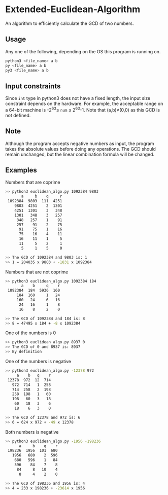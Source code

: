 # Extended-Euclidean-Algorithm
An algorithm to efficiently calculate the GCD of two numbers.

## Usage
Any one of the following, depending on the OS this program is running on.
```bash
python3 <file_name> a b
py <file_name> a b
py3 <file_name> a b
```

## Input constraints
Since `int` type in python3 does not have a fixed length, the input size constraint depends on the hardware. For example, the acceptable range on a 64-bit machine is -2<sup>63</sup>≤ `num` ≤ 2<sup>63</sup>-1. Note that (a,b)≠(0,0) as this GCD is not defined.

## Note
Although the program accepts negative numbers as input, the program takes the absolute values before doing any operations. The GCD should remain unchanged, but the linear combination formula will be changed.

## Examples
Numbers that are coprime
```bash
>> python3 euclidean_algo.py 1092384 9803
       a     b    q     r
 1092384  9803  111  4251
    9803  4251    2  1301
    4251  1301    3   348
    1301   348    3   257
     348   257    1    91
     257    91    2    75
      91    75    1    16
      75    16    4    11
      16    11    1     5
      11     5    2     1
       5     1    5     0

>> The GCD of 1092384 and 9803 is: 1
>> 1 = 204035 x 9803 + -1831 x 1092384
```
Numbers that are not coprime
```bash
>> python3 euclidean_algo.py 1092384 184 
       a    b     q    r
 1092384  184  5936  160
     184  160     1   24
     160   24     6   16
      24   16     1    8
      16    8     2    0

>> The GCD of 1092384 and 184 is: 8
>> 8 = 47495 x 184 + -8 x 1092384
```
One of the numbers is 0
```bash
>> python3 euclidean_algo.py 8937 0     
>> The GCD of 0 and 8937 is: 8937
>> By definition
```
One of the numbers is negative
```bash
>> python3 euclidean_algo.py -12378 972 
     a    b   q    r
 12378  972  12  714
   972  714   1  258
   714  258   2  198
   258  198   1   60
   198   60   3   18
    60   18   3    6
    18    6   3    0

>> The GCD of 12378 and 972 is: 6
>> 6 = 624 x 972 + -49 x 12378
```
Both numbers is negative
```bash
>> python3 euclidean_algo.py -1956 -198236
      a     b    q    r
 198236  1956  101  680
   1956   680    2  596
    680   596    1   84
    596    84    7    8
     84     8   10    4
      8     4    2    0

>> The GCD of 198236 and 1956 is: 4
>> 4 = 233 x 198236 + -23614 x 1956
```
